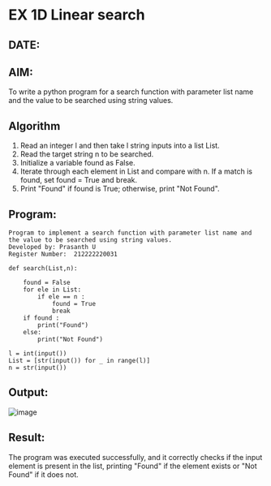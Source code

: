 # EX 1D Linear search
## DATE: 
## AIM:
To write a python program for a search function with parameter list name and the value to be searched using string values.

## Algorithm
1. Read an integer l and then take l string inputs into a list List.
2. Read the target string n to be searched.
3. Initialize a variable found as False.
4. Iterate through each element in List and compare with n. If a match is found, set found = True and break.
5. Print "Found" if found is True; otherwise, print "Not Found".
## Program:
```
Program to implement a search function with parameter list name and the value to be searched using string values.
Developed by: Prasanth U
Register Number:  212222220031
```
```
def search(List,n):
    
    found = False
    for ele in List:
        if ele == n :
            found = True
            break
    if found :
        print("Found")
    else:
        print("Not Found")

l = int(input())
List = [str(input()) for _ in range(l)]
n = str(input())
```
## Output:
![image](https://github.com/user-attachments/assets/9bb837f5-55b7-46e0-8af4-c34568ce8bf7)
## Result:
The program was executed successfully, and it correctly checks if the input element is present in the list, printing "Found" if the element exists or "Not Found" if it does not.
